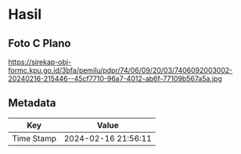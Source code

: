 # Hasil

## Foto C Plano

https://sirekap-obj-formc.kpu.go.id/3bfa/pemilu/pdpr/74/06/09/20/03/7406092003002-20240216-215446--45cf7710-96a7-4012-ab6f-77109b567a5a.jpg


## Metadata

| Key        | Value               |
| ---------- | ------------------- |
| Time Stamp | 2024-02-16 21:56:11 |



